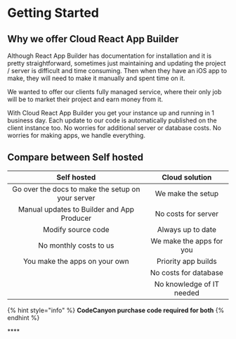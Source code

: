 # Getting Started

## Why we offer Cloud React App Builder

Although React App Builder has documentation for installation and it is pretty straightforward, sometimes just maintaining and updating the project / server is difficult and time consuming. Then when they have an iOS app to make, they will need to make it manually and spent time on it.

We wanted to offer our clients fully managed service, where their only job will be to market their project and earn money from it.

With Cloud React App Builder you get your instance up and running in 1 business day. Each update to our code is automatically published on the client instance too. No worries for additional server or database costs. No worries for making apps, we handle everything.

## Compare between Self hosted 

| **Self hosted** | **Cloud solution** |
| :---: | :---: |
| Go over the docs to make the setup on your server | We make the setup |
| Manual updates to Builder and App Producer | No costs for server |
| Modify source code | Always up to date |
| No monthly costs to us | We make the apps for you |
| You make the apps on your own | Priority app builds |
|  | No costs for database |
|  | No knowledge of IT needed |

{% hint style="info" %}
 **CodeCanyon purchase code required for both**
{% endhint %}

\*\*\*\*



